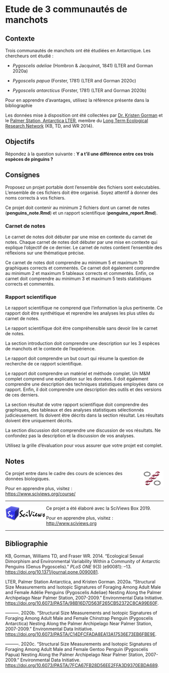 Etude de 3 communautés de manchots
================

<!--- DO NOT EDIT README.MD. EDIT ONLY README.RMD ----->

## Contexte

Trois communautés de manchots ont été étudiées en Antarctique. Les
chercheurs ont étudié :

  - *Pygoscelis adeliae* (Hombron & Jacquinot, 1841) (LTER and Gorman
    2020a)

  - *Pygoscelis papua* (Forster, 1781) (LTER and Gorman 2020c)

  - *Pygoscelis antarcticus* (Forster, 1781) (LTER and Gorman 2020b)

Pour en apprendre d’avantages, utilisez la référence présente dans la
bibliographie

Les données mise à disposition ont été collectées par [Dr. Kristen
Gorman](https://www.uaf.edu/cfos/people/faculty/detail/kristen-gorman.php)
et le [Palmer Station, Antarctica LTER](https://pal.lternet.edu/),
membre du [Long Term Ecological Research Network](https://lternet.edu/)
(KB, TD, and WR 2014).

## Objectifs

Répondez à la question suivante : **Y a t’il une différence entre ces
trois espèces de pinguins ?**

## Consignes

Proposez un projet portable dont l’ensemble des fichiers sont
exécutables. L’ensemble de ces fichiers doit être organisé. Soyez
attentif à donner des noms corrects à vos fichiers.

Ce projet doit contenir au minimum 2 fichiers dont un carnet de notes
(**penguins\_note.Rmd**) et un rapport scientifique
(**penguins\_report.Rmd**).

### Carnet de notes

Le carnet de notes doit débuter par une mise en contexte du carnet de
notes. Chaque carnet de notes doit débuter par une mise en contexte qui
explique l’objectif de ce dernier. Le carnet de notes contient
l’ensemble des réflexions sur une thématique précise.

Ce carnet de notes doit comprendre au minimum 5 et maximum 10 graphiques
corrects et commentés. Ce carnet doit également comprendre au minimum 2
et maximum 5 tableaux corrects et commentés. Enfin, ce carnet doit
comprendre au minimum 3 et maximum 5 tests statistiques corrects et
commentés.

### Rapport scientifique

Le rapport scientifique ne comprend que l’information la plus
pertinente. Ce rapport doit être synthétique et reprendre les analyses
les plus utiles du carnet de notes.

Le rapport scientifique doit être compréhensible sans devoir lire le
carnet de notes.

La section introduction doit comprendre une description sur les 3
espèces de manchots et le contexte de l’expérience.

Le rapport doit comprendre un but court qui résume la question de
recherche de ce rapport scientifique.

Le rapport doit comprendre un matériel et méthode complet. Un M\&M
complet comprend une explication sur les données. Il doit également
comprendre une description des techniques statistiques employées dans ce
rapport. Enfin, il doit comprendre une description des outils et des
versions de ces derniers.

La section résultat de votre rapport scientifique doit comprendre des
graphiques, des tableaux et des analyses statistiques sélectionnés
judicieusement. Ils doivent être décrits dans la section résultat. Les
résultats doivent être uniquement décrits.

La section discussion doit comprendre une discussion de vos résultats.
Ne confondez pas la description et la discussion de vos analyses.

Utilisez la grille d’évaluation pour vous assurer que votre projet est
complet.

## Notes

<img src="figures/biodatascience.png" width="75" height="50" align="right"/>
Ce projet entre dans le cadre des cours de sciences des données
biologiques.

Pour en apprendre plus, visitez : <https://www.sciviews.org/course/>

-----

<img src="figures/site-title.png" width="130" height="50" align="left"/>
Ce projet a été élaboré avec la SciViews Box 2019.

Pour en apprendre plus, visitez : <http://www.sciviews.org>

-----

## Bibliographie

<div id="refs" class="references">

<div id="ref-palmerpenguins">

KB, Gorman, Williams TD, and Fraser WR. 2014. “Ecological Sexual
Dimorphism and Environmental Variability Within a Community of Antarctic
Penguins (Genus Pygoscelis).” *PLoS ONE* 9(3) (e90081): –13.
<https://doi.org/10.1371/journal.pone.0090081>.

</div>

<div id="ref-adeliepenguins">

LTER, Palmer Station Antarctica, and Kristen Gorman. 2020a. “Structural
Size Measurements and Isotopic Signatures of Foraging Among Adult Male
and Female Adélie Penguins (Pygoscelis Adeliae) Nesting Along the Palmer
Archipelago Near Palmer Station, 2007-2009.” Environmental Data
Initiative.
<https://doi.org/10.6073/PASTA/98B16D7D563F265CB52372C8CA99E60F>.

</div>

<div id="ref-chinstrappenguins">

———. 2020b. “Structural Size Measurements and Isotopic Signatures of
Foraging Among Adult Male and Female Chinstrap Penguin (Pygoscelis
Antarctica) Nesting Along the Palmer Archipelago Near Palmer Station,
2007-2009.” Environmental Data Initiative.
<https://doi.org/10.6073/PASTA/C14DFCFADA8EA13A17536E73EB6FBE9E>.

</div>

<div id="ref-gentoopenguins">

———. 2020c. “Structural Size Measurements and Isotopic Signatures of
Foraging Among Adult Male and Female Gentoo Penguin (Pygoscelis Papua)
Nesting Along the Palmer Archipelago Near Palmer Station, 2007-2009.”
Environmental Data Initiative.
<https://doi.org/10.6073/PASTA/7FCA67FB28D56EE2FFA3D9370EBDA689>.

</div>

</div>
